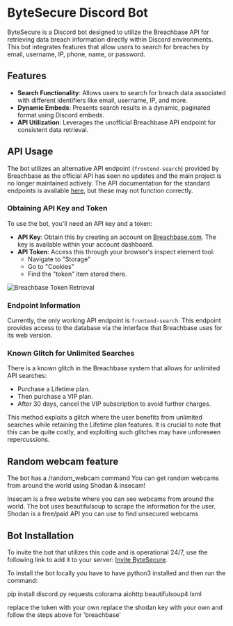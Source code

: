 # ByteSecure Discord Bot

ByteSecure is a Discord bot designed to utilize the Breachbase API for retrieving data breach information directly within Discord environments. This bot integrates features that allow users to search for breaches by email, username, IP, phone, name, or password.

## Features

- **Search Functionality**: Allows users to search for breach data associated with different identifiers like email, username, IP, and more.
- **Dynamic Embeds**: Presents search results in a dynamic, paginated format using Discord embeds.
- **API Utilization**: Leverages the unofficial Breachbase API endpoint for consistent data retrieval.

## API Usage

The bot utilizes an alternative API endpoint (`frontend-search`) provided by Breachbase as the official API has seen no updates and the main project is no longer maintained actively. The API documentation for the standard endpoints is available [here](https://breachbase.com/apidocs), but these may not function correctly.

### Obtaining API Key and Token

To use the bot, you'll need an API key and a token:

- **API Key**: Obtain this by creating an account on [Breachbase.com](https://breachbase.com). The key is available within your account dashboard.
- **API Token**: Access this through your browser's inspect element tool:
  - Navigate to "Storage"
  - Go to "Cookies"
  - Find the "token" item stored there.

![Breachbase Token Retrieval](https://i.imgur.com/GNT5FZI.png)

### Endpoint Information

Currently, the only working API endpoint is `frontend-search`. This endpoint provides access to the database via the interface that Breachbase uses for its web version.

### Known Glitch for Unlimited Searches

There is a known glitch in the Breachbase system that allows for unlimited API searches:
- Purchase a Lifetime plan.
- Then purchase a VIP plan.
- After 30 days, cancel the VIP subscription to avoid further charges.

This method exploits a glitch where the user benefits from unlimited searches while retaining the Lifetime plan features. It is crucial to note that this can be quite costly, and exploiting such glitches may have unforeseen repercussions.


## Random webcam feature

The bot has a /random_webcam command
You can get random webcams from around the world using Shodan & insecam!

Insecam is a free website where you can see webcams from around the world. The bot uses beautifulsoup to scrape the information for the user. 
Shodan is a free/paid API you can use to find unsecured webcams

## Bot Installation

To invite the bot that utilizes this code and is operational 24/7, use the following link to add it to your server: [Invite ByteSecure](https://discord.com/oauth2/authorize?client_id=1116086186172219473&permissions=0&scope=bot).

To install the bot locally you have to have python3 installed and then run the command:

pip install discord.py requests colorama aiohttp beautifulsoup4 lxml

replace the token with your own 
replace the shodan key with your own and follow the steps above for 'breachbase'
